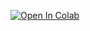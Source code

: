 [![Open In Colab](https://colab.research.google.com/assets/colab-badge.svg)](https://colab.research.google.com/github/ganeshcodes404/github-trending-scraper/blob/main/colab_notebook.ipynb)
